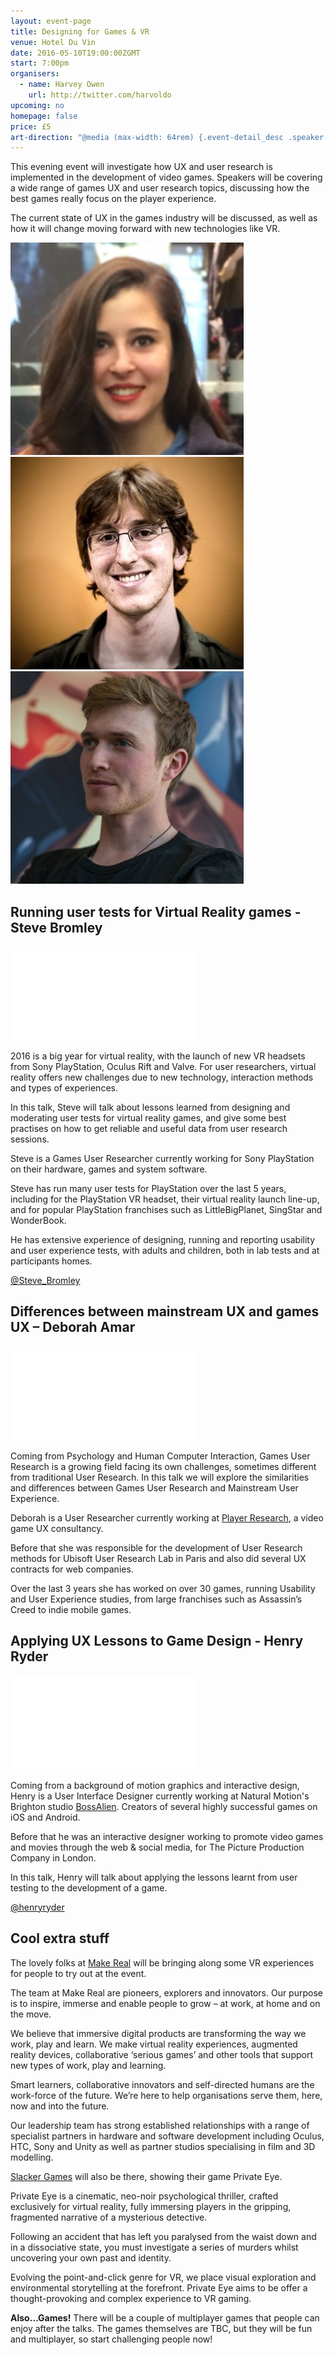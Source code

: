 ```yaml
---
layout: event-page  
title: Designing for Games & VR
venue: Hotel Du Vin
date: 2016-05-10T19:00:00ZGMT
start: 7:00pm
organisers:
  - name: Harvey Owen
    url: http://twitter.com/harvoldo
upcoming: no
homepage: false
price: £5
art-direction: "@media (max-width: 64rem) {.event-detail_desc .speaker-photo{width: 33.333%;}} @media (min-width: 65rem) {.event-detail_desc .speaker-photo {width: 20%;}} .speaker-photo {margin: 0; padding: 0; border: 0}"
---
```

This evening event will investigate how UX and user research is implemented in the development of video games. Speakers will be covering a wide range of games UX and user research topics, discussing how the best games really focus on the player experience. 

The current state of UX in the games industry will be discussed, as well as how it will change moving forward with new technologies like VR.
<div class="row">
  <div class="u1of3-over-s u1of3-under-s left"><a href="#differences-between-mainstream-ux-and-games-ux--deborah-amar"><img id="deborah-amar" src="../portraits/deborah-amar.jpg" alt="Photo of Deborah Amar" class="speaker-photo"></a></div>
  <div class="u1of3-over-s u1of3-under-s left"><a href="#running-user-tests-for-virtual-reality-games---steve-bromleyhttpstwittercomstevebromley"><img id="steve-bromley" src="../portraits/steve-bromley.jpg" alt="Photo of Steve Bromley" class="speaker-photo"></a></div>
  <div class="u1of3-over-s u1of3-under-s left"><a href="#applying-ux-lessons-to-game-design---henry-ryderhttptwittercomhenryryder"><img id="henry-ryder" src="../portraits/Henry-Ryder.jpg" alt="Photo of Henry Ryder" class="speaker-photo"></a></div>
</div>


## Running user tests for Virtual Reality games - Steve Bromley

<div class="responsive-height-limiter"><div class="embed-container vga"><iframe src="//www.slideshare.net/slideshow/embed_code/key/FDROoDVwYZLE4i" frameborder="0" scrolling="no" allowfullscreen></iframe></div></div>

2016 is a big year for virtual reality, with the launch of new VR headsets from Sony PlayStation, Oculus Rift and Valve.
For user researchers, virtual reality offers new challenges due to new technology, interaction methods and types of experiences.
 
In this talk, Steve will talk about lessons learned from designing and moderating user tests for virtual reality games, and give some best practises on how to get reliable and useful data from user research sessions.
 
Steve is a Games User Researcher currently working for Sony PlayStation on their hardware, games and system software.
 
Steve has run many user tests for PlayStation over the last 5 years, including for the PlayStation VR headset, their virtual reality launch line-up, and for popular PlayStation franchises such as LittleBigPlanet, SingStar and WonderBook.
 
He has extensive experience of designing, running and reporting usability and user experience tests, with adults and children, both in lab tests and at participants homes. 

[@Steve_Bromley](https://twitter.com/Steve_Bromley)

## Differences between mainstream UX and games UX – Deborah Amar

<div class="responsive-height-limiter"><div class="embed-container vga"><iframe src="//www.slideshare.net/slideshow/embed_code/key/uB3dnlheLMDEJ6" frameborder="0" scrolling="no" allowfullscreen></iframe></div></div>

Coming from Psychology and Human Computer Interaction, Games User Research is a growing field facing its own challenges, sometimes different from traditional User Research. In this talk we will explore the similarities and differences between Games User Research and Mainstream User Experience.  

Deborah is a User Researcher currently working at [Player Research](http://http://www.playerresearch.com), a video game UX consultancy. 

Before that she was responsible for the development of User Research methods for Ubisoft User Research Lab in Paris and also did several UX contracts for web companies. 

Over the last 3 years she has worked on over 30 games, running Usability and User Experience studies, from large franchises such as Assassin’s Creed to indie mobile games.

## Applying UX Lessons to Game Design - Henry Ryder

<div class="responsive-height-limiter"><div class="embed-container vga"><iframe src="//www.slideshare.net/slideshow/embed_code/key/lkJVLCTT8rJQGA" frameborder="0" scrolling="no" allowfullscreen></iframe></div></div>

Coming from a background of motion graphics and interactive design, Henry is a User Interface Designer currently working at Natural Motion's Brighton studio [BossAlien](http://bossalien.com). Creators of several highly successful games on iOS and Android.

Before that he was an interactive designer working to promote video games and movies through the web & social media, for The Picture Production Company in London.

In this talk, Henry will talk about applying the lessons learnt from user testing to the development of a game. 

[@henryryder](http://twitter.com/henryryder)

## Cool extra stuff

The lovely folks at [Make Real](http://www.makereal.co.uk/) will be bringing along some VR experiences for people to try out at the event. 

The team at Make Real are pioneers, explorers and innovators. Our purpose is to inspire, immerse and enable people to grow – at work, at home and on the move.

We believe that immersive digital products are transforming the way we work, play and learn. We make virtual reality experiences, augmented reality devices, collaborative ‘serious games’ and other tools that support new types of work, play and learning.

Smart learners, collaborative innovators and self-directed humans are the work-force of the future. We’re here to help organisations serve them, here, now and into the future.

Our leadership team has strong established relationships with a range of specialist partners in hardware and software development including Oculus, HTC, Sony and Unity as well as partner studios specialising in film and 3D modelling.

[Slacker Games](http://www.privateeyevr.com) will also be there, showing their game Private Eye.

Private Eye is a cinematic, neo-noir psychological thriller, crafted exclusively for virtual reality, fully immersing players in the gripping, fragmented narrative of a mysterious detective.

Following an accident that has left you paralysed from the waist down and in a dissociative state, you must investigate a series of murders whilst uncovering your own past and identity.

Evolving the point-and-click genre for VR, we place visual exploration and environmental storytelling at the forefront. Private Eye aims to be offer a thought-provoking and complex experience to VR gaming.

**Also…Games!**
There will be a couple of multiplayer games that people can enjoy after the talks. The games themselves are TBC, but they will be fun and multiplayer, so start challenging people now!

